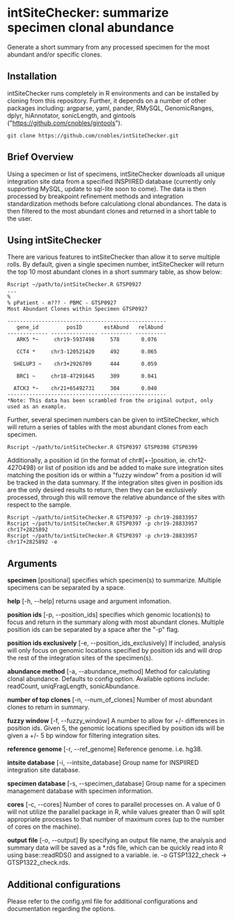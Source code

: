 # intSiteChecker: summarize specimen clonal abundance
Generate a short summary from any processed specimen for the most abundant and/or specific clones. 

## Installation
intSiteChecker runs completely in R environments and can be installed by cloning from this repository. Further, it depends on a number of other packages including: argparse, yaml, pander, RMySQL, GenomicRanges, dplyr, hiAnnotator, sonicLength, and gintools ("https://github.com/cnobles/gintools"). 
```
git clone https://github.com/cnobles/intSiteChecker.git
```

## Brief Overview
Using a specimen or list of specimens, intSiteChecker downloads all unique integration site data from a specified INSPIIRED database (currently only supporting MySQL, update to sql-lite soon to come). The data is then processed by breakpoint refinement methods and integration standardization methods before calculationg clonal abundances. The data is then filtered to the most abundant clones and returned in a short table to the user.

## Using intSiteChecker
There are various features to intSiteChecker than allow it to serve multiple rolls. By default, given a single specimen number, intSiteChecker will return the top 10 most abundant clones in a short summary table, as show below:
```
Rscript ~/path/to/intSiteChecker.R GTSP0927
...
%
% pPatient - m??? - PBMC - GTSP0927
Most Abundant Clones within Specimen GTSP0927

---------------------------------------------------
   gene_id         posID       estAbund   relAbund
------------- --------------- ---------- ----------
   ARK5 *~     chr19-5937498     578       0.076

   CCT4 *     chr3-120521420     492       0.065

  SHELUP3 ~    chr3+2926709      444       0.059

   BRC1 ~     chr18-47291645     309       0.041

  ATCK3 *~    chr21+65492731     304       0.040
---------------------------------------------------
*Note: This data has been scrambled from the original output, only used as an example.
```
Further, several specimen numbers can be given to intSiteChecker, which will return a series of tables with the most abundant clones from each specimen. 
```
Rscript ~/path/to/intSiteChecker.R GTSP0397 GTSP0398 GTSP0399
```
Additionally, a position id (in the format of chr#[+-]position, ie. chr12-4270498) or list of position ids and be added to make sure integration sites matching the position ids or within a "fuzzy window" from a position id will be tracked in the data summary. If the integration sites given in position ids are the only desired results to return, then they can be exclusively processed, through this will remove the relative abundance of the sites with respect to the sample. 
```
Rscript ~/path/to/intSiteChecker.R GTSP0397 -p chr19-28833957
Rscript ~/path/to/intSiteChecker.R GTSP0397 -p chr19-28833957 chr17+2825892 
Rscript ~/path/to/intSiteChecker.R GTSP0397 -p chr19-28833957 chr17+2825892 -e
```

## Arguments
**specimen** [positional] specifies which specimen(s) to summarize. Multiple specimens can be separated by a space.

**help** [-h, --help] returns usage and argument infomation.

**position ids** [-p, --position_ids] specifies which genomic location(s) to focus and return in the summary along with most abundant clones. Multiple position ids can be separated by a space after the "-p" flag.

**position ids exclusively** [-e, --position_ids_exclusively] If included, analysis will only focus on genomic locations specified by position ids and will drop the rest of the integration sites of the specimen(s).

**abundance method** [-a, --abundance_method] Method for calculating clonal abundance. Defaults to config option. Available options include: readCount, uniqFragLength, sonicAbundance.

**number of top clones** [-n, --num_of_clones] Number of most abundant clones to return in summary.

**fuzzy window** [-f, --fuzzy_window] A number to allow for +/- differences in position ids. Given 5, the genomic locations specified by position ids will be given a +/- 5 bp window for filtering integration sites.

**reference genome** [-r, --ref_genome] Reference genome. i.e. hg38.

**intsite database** [-i, --intsite_database] Group name for INSPIIRED integration site database.

**specimen database** [-s, --specimen_database] Group name for a specimen management database with specimen information.

**cores** [-c, --cores] Number of cores to parallel processes on. A value of 0 will not utilize the parallel package in R, while values greater than 0 will split appropriate processes to that number of maximum cores (up to the number of cores on the machine).

**output file** [-o, --output] By specifying an output file name, the analysis and summary data will be saved as a *.rds file, which can be quickly read into R using base::readRDS() and assigned to a variable. ie. -o GTSP1322_check -> GTSP1322_check.rds.

## Additional configurations
Please refer to the config.yml file for additional configurations and documentation regarding the options.
